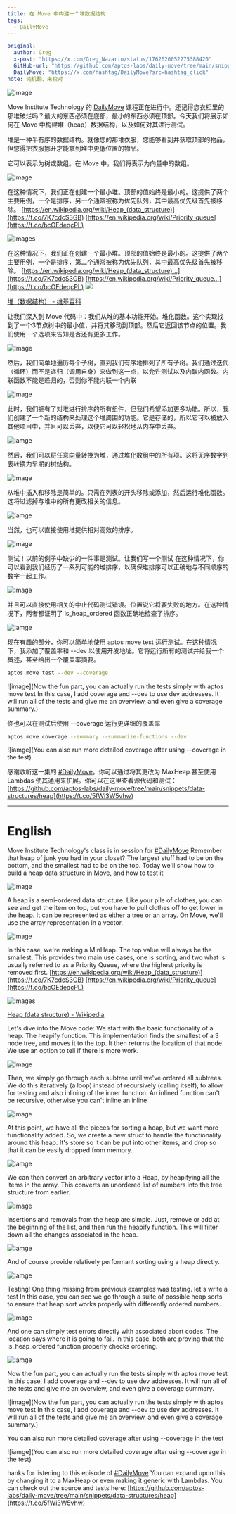 ```yaml
---
title: 在 Move 中构建一个堆数据结构
tags:
  - DailyMove
---
```

```yaml
original: 
  author: Greg
  x-post: "https://x.com/Greg_Nazario/status/1762620052275388420"
  GitHub-url: "https://github.com/aptos-labs/daily-move/tree/main/snippets/data-structures/heap"
  DailyMove: "https://x.com/hashtag/DailyMove?src=hashtag_click"
note: 纯机翻、未校对
```

![image](https://pbs.twimg.com/media/GHXNLJwasAAsOTp?format=jpg&name=medium)


Move Institute Technology 的 [DailyMove](https://x.com/hashtag/DailyMove?src=hashtag_click) 课程正在进行中。还记得您衣柜里的那堆破烂吗？最大的东西必须在底部，最小的东西必须在顶部。今天我们将展示如何在 Move 中构建堆（heap）数据结构，以及如何对其进行测试。

堆是一种半有序的数据结构。就像您的那堆衣服，您能够看到并获取顶部的物品，但您得把衣服挪开才能拿到堆中更低位置的物品。

它可以表示为树或数组。在 Move 中，我们将表示为向量中的数组。

![image](https://pbs.twimg.com/media/GHXN3NgaEAEJu63?format=jpg&name=medium)

在这种情况下，我们正在创建一个最小堆。顶部的值始终是最小的。这提供了两个主要用例，一个是排序，另一个通常被称为优先队列，其中最高优先级首先被移除。
[https://en.wikipedia.org/wiki/Heap_(data_structure)](https://t.co/7K7cdcS3GB) 
[https://en.wikipedia.org/wiki/Priority_queue](https://t.co/bcOEdeqcPL)

![images](https://t.co/OzYnHLgUDD)

在这种情况下，我们正在创建一个最小堆。顶部的值始终是最小的。这提供了两个主要用例，一个是排序，第二个通常被称为优先队列，其中最高优先级首先被移除。 [https://en.wikipedia.org/wiki/Heap_(data_structure)…](https://t.co/7K7cdcS3GB) 
[https://en.wikipedia.org/wiki/Priority_queue…](https://t.co/bcOEdeqcPL) 
![](https://pbs.twimg.com/card_img/1807813443464110080/FvPRUEzM?format=png&name=360x360)



[堆（数据结构） - 维基百科](https://t.co/OzYnHLgUDD)

让我们深入到 Move 代码中：我们从堆的基本功能开始。堆化函数。这个实现找到了一个3节点树中的最小值，并将其移动到顶部。然后它返回该节点的位置。我们使用一个选项来告知是否还有更多工作。

![Image](https://pbs.twimg.com/media/GHYPIn-acAEKD3N?format=png&name=900x900)

然后，我们简单地遍历每个子树，直到我们有序地排列了所有子树。我们通过迭代（循环）而不是递归（调用自身）来做到这一点，以允许测试以及内联内函数。内联函数不能是递归的，否则你不能内联一个内联

![image](https://pbs.twimg.com/media/GHYPjLjbcAA8574?format=png&name=900x900)

此时，我们拥有了对堆进行排序的所有组件，但我们希望添加更多功能。所以，我们创建了一个新的结构来处理这个堆周围的功能。它是存储的，所以它可以被放入其他项目中，并且可以丢弃，以便它可以轻松地从内存中丢弃。

![iamge](https://pbs.twimg.com/media/GHYQPz2akAAOe_r?format=png&name=small)

然后，我们可以将任意向量转换为堆，通过堆化数组中的所有项。这将无序数字列表转换为早期的树结构。

![image](https://pbs.twimg.com/media/GHYQgt6aoAAYCrE?format=png&name=small)

从堆中插入和移除是简单的。只需在列表的开头移除或添加，然后运行堆化函数。这将过滤掉与堆中的所有更改相关的信息。

![iamge](https://pbs.twimg.com/media/GHYRDTZaIAAlJLT?format=png&name=small)

当然，也可以直接使用堆提供相对高效的排序。

![image](https://pbs.twimg.com/media/GHYRRc-aIAAdcG4?format=png&name=small)

测试！以前的例子中缺少的一件事是测试。让我们写一个测试 在这种情况下，你可以看到我们经历了一系列可能的堆排序，以确保堆排序可以正确地与不同顺序的数字一起工作。

![image](https://pbs.twimg.com/media/GHYRd6bbAAA68P5?format=small)

并且可以直接使用相关的中止代码测试错误。位置说它将要失败的地方。在这种情况下，两者都证明了 is_heap_ordered 函数正确地检查了排序。

![iamge](https://pbs.twimg.com/media/GHYRwosbAAA36k4?format=png&name=small)

现在有趣的部分，你可以简单地使用 aptos move test 运行测试。在这种情况下，我添加了覆盖率和 --dev 以使用开发地址。它将运行所有的测试并给我一个概述，甚至给出一个覆盖率摘要。

```bash
aptos move test --dev --coverage 
```

![image](Now the fun part, you can actually run the tests simply with aptos move test In this case, I add coverage and --dev to use dev addresses. It will run all of the tests and give me an overview, and even give a coverage summary.)

你也可以在测试后使用 --coverage 运行更详细的覆盖率

```bash
aptos move coverage --summary --summarize-functions --dev
```

![iamge](You can also run more detailed coverage after using --coverage in the test)

感谢收听这一集的 [#DailyMove](https://x.com/hashtag/DailyMove?src=hashtag_click)。你可以通过将其更改为 MaxHeap 甚至使用 Lambdas 使其通用来扩展。你可以在这里查看源代码和测试：[https://github.com/aptos-labs/daily-move/tree/main/snippets/data-structures/heap](https://t.co/5fWi3W5vhw)


---
# English

 Move Institute Technology's class is in session for [#DailyMove](https://x.com/hashtag/DailyMove?src=hashtag_click) Remember that heap of junk you had in your closet? The largest stuff had to be on the bottom, and the smallest had to be on the top. Today we'll show how to build a heap data structure in Move, and how to test it


![image](https://pbs.twimg.com/media/GHXNLJwasAAsOTp?format=jpg&name=medium)

A heap is a semi-ordered data structure. Like your pile of clothes, you can see and get the item on top, but you have to pull clothes off to get lower in the heap. It can be represented as either a tree or an array. On Move, we'll use the array representation in a vector.

![image](https://pbs.twimg.com/media/GHXN3NgaEAEJu63?format=jpg&name=medium)

In this case, we're making a MinHeap. The top value will always be the smallest. This provides two main use cases, one is sorting, and two what is usually referred to as a Priority Queue, where the highest priority is removed first. [https://en.wikipedia.org/wiki/Heap_(data_structure)](https://t.co/7K7cdcS3GB) [https://en.wikipedia.org/wiki/Priority_queue](https://t.co/bcOEdeqcPL)

![images](https://t.co/OzYnHLgUDD)

[Heap (data structure) - Wikipedia](https://t.co/OzYnHLgUDD)


Let's dive into the Move code: We start with the basic functionality of a heap. The heapify function. This implementation finds the smallest of a 3 node tree, and moves it to the top. It then returns the location of that node. We use an option to tell if there is more work.

![Image](https://pbs.twimg.com/media/GHYPIn-acAEKD3N?format=png&name=900x900)

Then, we simply go through each subtree until we've ordered all subtrees. We do this iteratively (a loop) instead of recursively (calling itself), to allow for testing and also inlining of the inner function. An inlined function can't be recursive, otherwise you can't inline an inline

![image](https://pbs.twimg.com/media/GHYPjLjbcAA8574?format=png&name=900x900)

At this point, we have all the pieces for sorting a heap, but we want more functionality added. So, we create a new struct to handle the functionality around this heap. It's store so it can be put into other items, and drop so that it can be easily dropped from memory.

![iamge](https://pbs.twimg.com/media/GHYQPz2akAAOe_r?format=png&name=small)

We can then convert an arbitrary vector into a Heap, by heapifying all the items in the array. This converts an unordered list of numbers into the tree structure from earlier.

![image](https://pbs.twimg.com/media/GHYQgt6aoAAYCrE?format=png&name=small)


Insertions and removals from the heap are simple. Just, remove or add at the beginning of the list, and then run the heapify function. This will filter down all the changes associated in the heap.

![iamge](https://pbs.twimg.com/media/GHYRDTZaIAAlJLT?format=png&name=small)


And of course provide relatively performant sorting using a heap directly.

![iamge](https://pbs.twimg.com/media/GHYRRc-aIAAdcG4?format=png&name=small)

Testing! One thing missing from previous examples was testing. let's write a test In this case, you can see we go through a suite of possible heap sorts to ensure that heap sort works properly with differently ordered numbers.

![image](https://pbs.twimg.com/media/GHYRd6bbAAA68P5?format=png&name=small)

And one can simply test errors directly with associated abort codes. The location says where it is going to fail. In this case, both are proving that the is_heap_ordered function properly checks ordering.

![iamge](https://pbs.twimg.com/media/GHYRwosbAAA36k4?format=png&name=small)


Now the fun part, you can actually run the tests simply with aptos move test In this case, I add coverage and --dev to use dev addresses. It will run all of the tests and give me an overview, and even give a coverage summary.

![image](Now the fun part, you can actually run the tests simply with aptos move test In this case, I add coverage and --dev to use dev addresses. It will run all of the tests and give me an overview, and even give a coverage summary.)


You can also run more detailed coverage after using --coverage in the test

![iamge](You can also run more detailed coverage after using --coverage in the test)

hanks for listening to this episode of [#DailyMove](https://x.com/hashtag/DailyMove?src=hashtag_click) You can expand upon this by changing it to a MaxHeap or even making it generic with Lambdas. You can check out the source and tests here: [https://github.com/aptos-labs/daily-move/tree/main/snippets/data-structures/heap](https://t.co/5fWi3W5vhw)


